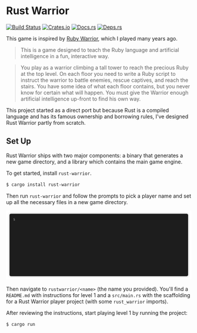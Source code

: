 # Rust Warrior

[![Build Status][travis-badge]][travis] [![Crates.io][crates-badge]][crates] [![Docs.rs][docs-badge]][docs] [![Deps.rs][deps-badge]][deps]

[travis-badge]: https://travis-ci.org/miller-time/rust-warrior.svg
[travis]: https://travis-ci.org/miller-time/rust-warrior
[crates-badge]: https://img.shields.io/crates/v/rust-warrior
[crates]: https://crates.io/crates/rust-warrior
[docs-badge]: https://docs.rs/rust-warrior/badge.svg
[docs]: https://docs.rs/rust-warrior/
[deps-badge]: https://deps.rs/repo/github/miller-time/rust-warrior/status.svg
[deps]: https://deps.rs/repo/github/miller-time/rust-warrior

This game is inspired by [Ruby Warrior][ruby-warrior], which I played many
years ago.

> This is a game designed to teach the Ruby language and artificial
> intelligence in a fun, interactive way.

> You play as a warrior climbing a tall tower to reach the precious Ruby at the
> top level. On each floor you need to write a Ruby script to instruct the
> warrior to battle enemies, rescue captives, and reach the stairs. You have
> some idea of what each floor contains, but you never know for certain what
> will happen. You must give the Warrior enough artificial intelligence up-front
> to find his own way.

This project started as a direct port but because Rust is a compiled language
and has its famous ownership and borrowing rules, I've designed Rust Warrior
partly from scratch.

[ruby-warrior]: https://github.com/ryanb/ruby-warrior

## Set Up

Rust Warrior ships with two major components: a binary that generates a
new game directory, and a library which contains the main game engine.

To get started, install `rust-warrior`.

```sh
$ cargo install rust-warrior
```

Then run `rust-warrior` and follow the prompts to pick a player name and
set up all the necessary files in a new game directory.

![getting started](getting-started.gif)

Then navigate to `rustwarrior/<name>` (the name you provided). You'll find
a `README.md` with instructions for level 1 and a `src/main.rs` with the
scaffolding for a Rust Warrior player project (with some `rust_warrior`
imports).

After reviewing the instructions, start playing level 1 by running the project:

```sh
$ cargo run
```
